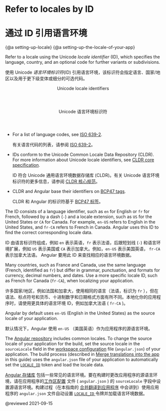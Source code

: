 # Refer to locales by ID

# 通过 ID 引用语言环境

{@a setting-up-locale}
{@a setting-up-the-locale-of-your-app}

Refer to a locale using the Unicode *locale identifier* (ID), which specifies the language, country, and an optional code for further variants or subdivisions.

使用 Unicode *语言环境标识符*(ID) 引用语言环境，该标识符会指定语言、国家/地区以及用于更下级变体或细分的可选代码。

<div class="callout is-helpful">

<header>Unicode locale identifiers</header>

<header>Unicode 语言环境标识符</header>

* For a list of language codes, see [ISO 639-2][LocStandardsIso6392].

  有关语言代码的列表，请参阅 [ISO 639-2][LocStandardsIso6392]。

* IDs conform to the Unicode Common Locale Data Repository (CLDR).
  For more information about Unicode locale identifiers, see [CLDR core specification][UnicodeCldrCoreSpecUnicodeLanguageAndLocaleIdentifiers].

  ID 符合 Unicode 通用语言环境数据存储库 (CLDR)。有关 Unicode 语言环境标识符的更多信息，请参阅 [CLDR 核心规范][UnicodeCldrCoreSpecUnicodeLanguageAndLocaleIdentifiers]。

* CLDR and Angular base their identifiers on [BCP47 tags][RfcEditorInfoBcp47].

  CLDR 和 Angular 的标识符基于 [BCP47 标签][RfcEditorInfoBcp47]。

</div>

The ID consists of a language identifier, such as `en` for English or `fr` for French, followed by a dash (`-`) and a locale extension, such as `US` for the United States or `CA` for Canada.
For example, `en-US` refers to English in the United States, and `fr-CA` refers to French in Canada.
Angular uses this ID to find the correct corresponding locale data.

ID 由语言标识符组成，例如 `en` 表示英语，`fr` 表示法语，后跟短划线 (`-`) 和语言环境扩展，例如 `US` 表示美国或 `CA` 表示加拿大。例如，`en-US` 表示美国英语， `fr-CA` 表示加拿大法语。 Angular 要用此 ID 来查找相应的语言环境数据。

<div class="alert is-helpful">

Many countries, such as France and Canada, use the same language (French, identified as `fr`) but differ in grammar, punctuation, and formats for currency, decimal numbers, and dates.
Use a more specific locale ID, such as French for Canada (`fr-CA`), when localizing your application.

许多国家/地区，例如法国和加拿大，使用相同的语言（法语，标识为 `fr` ），但在语法、标点符号和货币、十进制数字和日期格式方面有所不同。本地化你的应用程序时，请使用更具体的语言环境 ID，例如加拿大法语 ( `fr-CA` )。

</div>

Angular by default uses `en-US` (English in the United States) as the source locale of your application.

默认情况下，Angular 使用 `en-US` （美国英语）作为应用程序的源语言环境。

The [Angular repository][GithubAngularAngularTreeMasterPackagesCommonLocales] includes common locales.
To change the source locale of your application for the build, set the source locale in the `sourceLocale` field in the [workspace configuration][AioGuideWorkspaceConfig] file (`angular.json`) of your application.
The build process (described in [Merge translations into the app][AioGuideI18nCommonMerge] in this guide) uses the `angular.json` file of your application to automatically set the [`LOCALE_ID`][AioApiCoreLocaleId] token and load the locale data.

[Angular 存储库][GithubAngularAngularTreeMasterPackagesCommonLocales] 包括一些常见的语言环境。要在构建时更改应用程序的源语言环境，请在应用程序的[工作区配置][AioGuideWorkspaceConfig] 文件 ( `angular.json` ) 的 `sourceLocale` 字段中设置源语言环境。构建过程（在本指南的 [合并翻译到应用程序][AioGuideI18nCommonMerge] 中会讲到）使用应用程序的 `angular.json` 文件自动设置 [ `LOCALE_ID` ][AioApiCoreLocaleId] 令牌并加载语言环境数据。

<!-- links -->

[AioGuideI18nCommonMerge]: guide/i18n-common-merge "Merge translations into the application | Angular"

[AioApiCoreLocaleId]: api/core/LOCALE_ID "LOCALE_ID | Core - API | Angular"

[AioGuideWorkspaceConfig]: guide/workspace-config "Angular workspace configuration | Angular"

<!-- external links -->

[GithubAngularAngularTreeMasterPackagesCommonLocales]: https://github.com/angular/angular/tree/master/packages/common/locales "angular/packages/common/locales | angular/angular | GitHub"

[LocStandardsIso6392]: http://www.loc.gov/standards/iso639-2 "ISO 639-2 Registration Authority | Library of Congress"

[RfcEditorInfoBcp47]: https://www.rfc-editor.org/info/bcp47 "BCP 47 | RFC Editor"

[UnicodeCldrCoreSpecUnicodeLanguageAndLocaleIdentifiers]: http://cldr.unicode.org/core-spec#Unicode_Language_and_Locale_Identifiers "Unicode Language and Locale Identifiers - Core Specification | CLDR - Unicode Common Locale Data Repository | Unicode"

<!-- end links -->

@reviewed 2021-09-15
